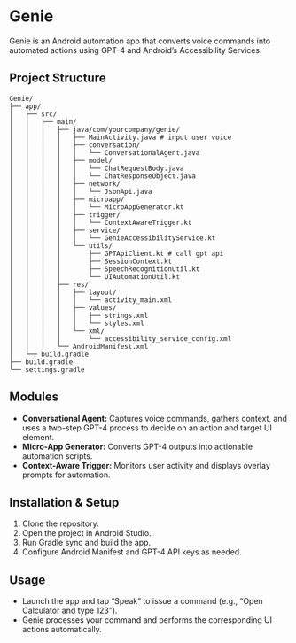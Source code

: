 # Genie

Genie is an Android automation app that converts voice commands into automated actions using GPT-4 and Android’s Accessibility Services.

## Project Structure
```
Genie/
├── app/
│   ├── src/
│   │   ├── main/
│   │   │   ├── java/com/yourcompany/genie/
│   │   │   │   ├── MainActivity.java # input user voice
│   │   │   │   ├── conversation/
│   │   │   │   │   └── ConversationalAgent.java
│   │   │   │   ├── model/
│   │   │   │   │   └── ChatRequestBody.java
│   │   │   │   │   └── ChatResponseObject.java
│   │   │   │   ├── network/
│   │   │   │   │   └── JsonApi.java
│   │   │   │   ├── microapp/
│   │   │   │   │   └── MicroAppGenerator.kt
│   │   │   │   ├── trigger/
│   │   │   │   │   └── ContextAwareTrigger.kt
│   │   │   │   ├── service/
│   │   │   │   │   └── GenieAccessibilityService.kt
│   │   │   │   └── utils/
│   │   │   │       ├── GPTApiClient.kt # call gpt api
│   │   │   │       ├── SessionContext.kt
│   │   │   │       ├── SpeechRecognitionUtil.kt
│   │   │   │       └── UIAutomationUtil.kt
│   │   │   ├── res/
│   │   │   │   ├── layout/
│   │   │   │   │   └── activity_main.xml
│   │   │   │   ├── values/
│   │   │   │   │   ├── strings.xml
│   │   │   │   │   └── styles.xml
│   │   │   │   └── xml/
│   │   │   │       └── accessibility_service_config.xml
│   │   │   └── AndroidManifest.xml
│   └── build.gradle
├── build.gradle
└── settings.gradle
```
## Modules

- **Conversational Agent:** Captures voice commands, gathers context, and uses a two-step GPT-4 process to decide on an action and target UI element.
- **Micro-App Generator:** Converts GPT-4 outputs into actionable automation scripts.
- **Context-Aware Trigger:** Monitors user activity and displays overlay prompts for automation.

## Installation & Setup

1. Clone the repository.
2. Open the project in Android Studio.
3. Run Gradle sync and build the app.
4. Configure Android Manifest and GPT-4 API keys as needed.

## Usage

- Launch the app and tap “Speak” to issue a command (e.g., “Open Calculator and type 123”).
- Genie processes your command and performs the corresponding UI actions automatically.

